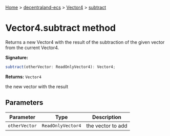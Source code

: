 [Home](./index) &gt; [decentraland-ecs](./decentraland-ecs.md) &gt; [Vector4](./decentraland-ecs.vector4.md) &gt; [subtract](./decentraland-ecs.vector4.subtract.md)

# Vector4.subtract method

Returns a new Vector4 with the result of the subtraction of the given vector from the current Vector4.

**Signature:**
```javascript
subtract(otherVector: ReadOnlyVector4): Vector4;
```
**Returns:** `Vector4`

the new vector with the result

## Parameters

|  Parameter | Type | Description |
|  --- | --- | --- |
|  `otherVector` | `ReadOnlyVector4` | the vector to add |

